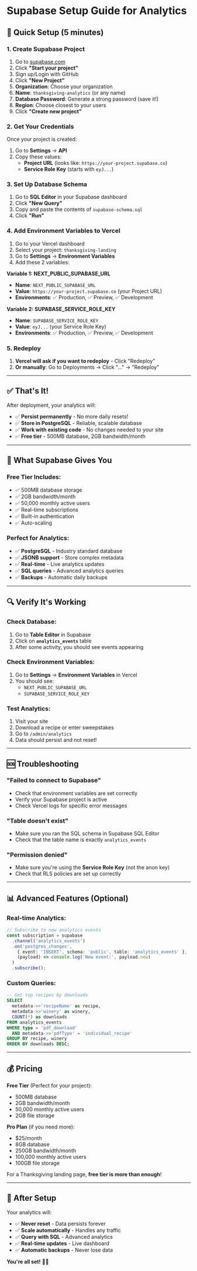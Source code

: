 # Supabase Setup Guide for Analytics

## 🚀 Quick Setup (5 minutes)

### 1. Create Supabase Project

1. Go to [supabase.com](https://supabase.com)
2. Click **"Start your project"**
3. Sign up/Login with GitHub
4. Click **"New Project"**
5. **Organization**: Choose your organization
6. **Name**: `thanksgiving-analytics` (or any name)
7. **Database Password**: Generate a strong password (save it!)
8. **Region**: Choose closest to your users
9. Click **"Create new project"**

### 2. Get Your Credentials

Once your project is created:

1. Go to **Settings** → **API**
2. Copy these values:
   - **Project URL** (looks like: `https://your-project.supabase.co`)
   - **Service Role Key** (starts with `eyJ...`)

### 3. Set Up Database Schema

1. Go to **SQL Editor** in your Supabase dashboard
2. Click **"New Query"**
3. Copy and paste the contents of `supabase-schema.sql`
4. Click **"Run"**

### 4. Add Environment Variables to Vercel

1. Go to your Vercel dashboard
2. Select your project: `thanksgiving-landing`
3. Go to **Settings** → **Environment Variables**
4. Add these 2 variables:

**Variable 1: NEXT_PUBLIC_SUPABASE_URL**
- **Name**: `NEXT_PUBLIC_SUPABASE_URL`
- **Value**: `https://your-project.supabase.co` (your Project URL)
- **Environments**: ✅ Production, ✅ Preview, ✅ Development

**Variable 2: SUPABASE_SERVICE_ROLE_KEY**
- **Name**: `SUPABASE_SERVICE_ROLE_KEY`
- **Value**: `eyJ...` (your Service Role Key)
- **Environments**: ✅ Production, ✅ Preview, ✅ Development

### 5. Redeploy

1. **Vercel will ask if you want to redeploy** - Click "Redeploy"
2. **Or manually**: Go to Deployments → Click "..." → "Redeploy"

---

## ✅ That's It!

After deployment, your analytics will:
- ✅ **Persist permanently** - No more daily resets!
- ✅ **Store in PostgreSQL** - Reliable, scalable database
- ✅ **Work with existing code** - No changes needed to your site
- ✅ **Free tier** - 500MB database, 2GB bandwidth/month

---

## 🎯 What Supabase Gives You

### **Free Tier Includes:**
- ✅ 500MB database storage
- ✅ 2GB bandwidth/month
- ✅ 50,000 monthly active users
- ✅ Real-time subscriptions
- ✅ Built-in authentication
- ✅ Auto-scaling

### **Perfect for Analytics:**
- ✅ **PostgreSQL** - Industry standard database
- ✅ **JSONB support** - Store complex metadata
- ✅ **Real-time** - Live analytics updates
- ✅ **SQL queries** - Advanced analytics queries
- ✅ **Backups** - Automatic daily backups

---

## 🔍 Verify It's Working

### Check Database:
1. Go to **Table Editor** in Supabase
2. Click on **`analytics_events`** table
3. After some activity, you should see events appearing

### Check Environment Variables:
1. Go to **Settings** → **Environment Variables** in Vercel
2. You should see:
   - `NEXT_PUBLIC_SUPABASE_URL`
   - `SUPABASE_SERVICE_ROLE_KEY`

### Test Analytics:
1. Visit your site
2. Download a recipe or enter sweepstakes
3. Go to `/admin/analytics`
4. Data should persist and not reset!

---

## 🆘 Troubleshooting

### "Failed to connect to Supabase"
- Check that environment variables are set correctly
- Verify your Supabase project is active
- Check Vercel logs for specific error messages

### "Table doesn't exist"
- Make sure you ran the SQL schema in Supabase SQL Editor
- Check that the table name is exactly `analytics_events`

### "Permission denied"
- Make sure you're using the **Service Role Key** (not the anon key)
- Check that RLS policies are set up correctly

---

## 📊 Advanced Features (Optional)

### Real-time Analytics:
```typescript
// Subscribe to new analytics events
const subscription = supabase
  .channel('analytics_events')
  .on('postgres_changes', 
    { event: 'INSERT', schema: 'public', table: 'analytics_events' },
    (payload) => console.log('New event:', payload.new)
  )
  .subscribe();
```

### Custom Queries:
```sql
-- Get top recipes by downloads
SELECT 
  metadata->>'recipeName' as recipe,
  metadata->>'winery' as winery,
  COUNT(*) as downloads
FROM analytics_events 
WHERE type = 'pdf_download' 
  AND metadata->>'pdfType' = 'individual_recipe'
GROUP BY recipe, winery
ORDER BY downloads DESC;
```

---

## 💰 Pricing

**Free Tier** (Perfect for your project):
- 500MB database
- 2GB bandwidth/month
- 50,000 monthly active users
- 2GB file storage

**Pro Plan** (if you need more):
- $25/month
- 8GB database
- 250GB bandwidth/month
- 100,000 monthly active users
- 100GB file storage

For a Thanksgiving landing page, **free tier is more than enough**!

---

## 🎊 After Setup

Your analytics will:
- ✅ **Never reset** - Data persists forever
- ✅ **Scale automatically** - Handles any traffic
- ✅ **Query with SQL** - Advanced analytics
- ✅ **Real-time updates** - Live dashboard
- ✅ **Automatic backups** - Never lose data

**You're all set!** 🍷✨
